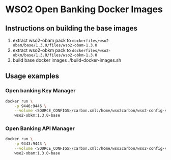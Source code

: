 # WSO2 Open Banking Docker Images
## Instructions on building the base images
1. extract wso2-obam pack to `dockerfiles/wso2-obam/base/1.3.0/files/wso2-obam-1.3.0`
4. extract wso2-obkm pack to `dockerfiles/wso2-obkm/base/1.3.0/files/wso2-obkm-1.3.0`
5. build base docker images ./build-docker-images.sh
## Usage examples
### Open banking Key Manager

```bash
docker run \
    -p 9446:9446 \
    --volume <SOURCE_CONFIGS>/carbon.xml:/home/wso2carbon/wso2-config-volume/ \
    wso2-obkm:1.3.0-base
```
### Open Banking API Manager 
```bash
docker run \
    -p 9443:9443 \
    --volume <SOURCE_CONFIGS>/carbon.xml:/home/wso2carbon/wso2-config-volume/ \
    wso2-obam:1.3.0-base
```

